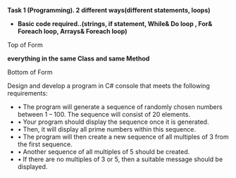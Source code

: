 **Task 1 (Programming). 2 different ways(different statements, loops)**

- **Basic code required..(strings, if statement, While&amp; Do loop , For&amp; Foreach loop, Arrays&amp; Foreach loop)**

Top of Form

**everything in the same Class and same Method**

Bottom of Form

Design and develop a program in C# console that meets the following requirements:

- • The program will generate a sequence of randomly chosen numbers between 1 – 100. The sequence will consist of 20 elements.
- • Your program should display the sequence once it is generated.
- • Then, it will display all prime numbers within this sequence.
- • The program will then create a new sequence of all multiples of 3 from the first sequence.
- • Another sequence of all multiples of 5 should be created.
- • If there are no multiples of 3 or 5, then a suitable message should be displayed.

